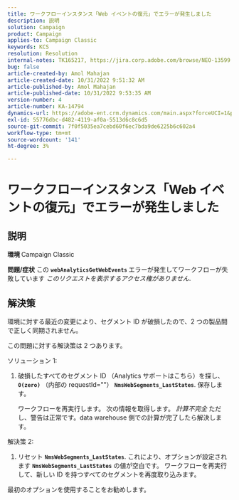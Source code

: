 ```yaml
---
title: ワークフローインスタンス「Web イベントの復元」でエラーが発生しました
description: 説明
solution: Campaign
product: Campaign
applies-to: Campaign Classic
keywords: KCS
resolution: Resolution
internal-notes: TK165217, https://jira.corp.adobe.com/browse/NEO-13599
bug: false
article-created-by: Amol Mahajan
article-created-date: 10/31/2022 9:51:32 AM
article-published-by: Amol Mahajan
article-published-date: 10/31/2022 9:53:35 AM
version-number: 4
article-number: KA-14794
dynamics-url: https://adobe-ent.crm.dynamics.com/main.aspx?forceUCI=1&pagetype=entityrecord&etn=knowledgearticle&id=87914594-0159-ed11-9561-6045bd006079
exl-id: 55776dbc-d482-4119-af0a-5513d6c8c6d5
source-git-commit: 7f0f5035ea7cebd60f6ec7bda9de6225b6c602a4
workflow-type: tm+mt
source-wordcount: '141'
ht-degree: 3%

---
```


# ワークフローインスタンス「Web イベントの復元」でエラーが発生しました

## 説明

<b>環境 </b>
Campaign Classic


<b>問題/症状</b>
この <b>`webAnalyticsGetWebEvents` </b>エラーが発生してワークフローが失敗しています *このリクエストを表示するアクセス権がありません*.


## 解決策


環境に対する最近の変更により、セグメント ID が破損したので、2 つの製品間で正しく同期されません。

この問題に対する解決策は 2 つあります。

ソリューション 1:

1. 破損したすべてのセグメント ID （Analytics サポートはこちら）を探し、 <b>`0(zero)`</b> （内部の requestId=&quot;&quot;） <b>`NmsWebSegments_LastStates`</b>. 保存します。

   ワークフローを再実行します。 次の情報を取得します。 *計算不完全* ただし、警告は正常です。data warehouse 側での計算が完了したら解決します。


解決策 2:

1. リセット <b>`NmsWebSegments_LastStates`</b>. これにより、オプションが設定されます <b>`NmsWebSegments_LastStates`</b> の値が空白です。 ワークフローを再実行して、新しい ID を持つすべてのセグメントを再度取り込みます。




最初のオプションを使用することをお勧めします。

